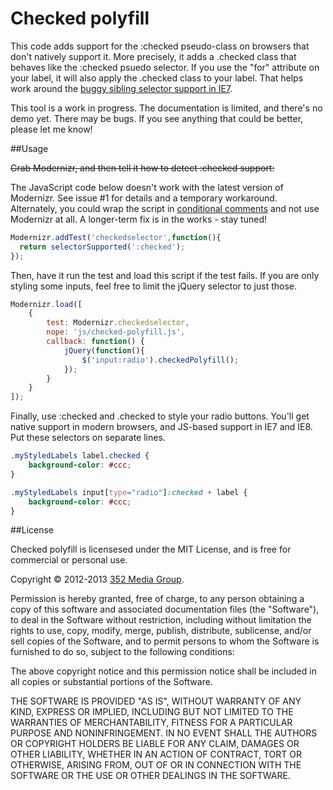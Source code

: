 # Checked polyfill

This code adds support for the :checked pseudo-class on browsers that don't natively support it. More precisely, it adds a .checked class that behaves like the :checked psuedo selector. If you use the "for" attribute on your label, it will also apply the .checked class to your label. That helps work around the [buggy sibling selector support in IE7](http://www.quirksmode.org/css/selectors/#t11).

This tool is a work in progress. The documentation is limited, and there's no demo yet. There may be bugs. If you see anything that could be better, please let me know!

##Usage

~~Grab Modernizr, and then tell it how to detect :checked support:~~

The JavaScript code below doesn't work with the latest version of Modernizr. See issue #1 for details and a temporary workaround. Alternately, you could wrap the script in [conditional comments](http://www.quirksmode.org/css/condcom.html) and not use Modernizr at all. A longer-term fix is in the works - stay tuned!

```javascript
Modernizr.addTest('checkedselector',function(){
  return selectorSupported(':checked');
});
```

Then, have it run the test and load this script if the test fails. If you are only styling some inputs, feel free to limit the jQuery selector to just those.

```javascript
Modernizr.load([
	{
		test: Modernizr.checkedselector,
		nope: 'js/checked-polyfill.js',
		callback: function() {
			jQuery(function(){
				$('input:radio').checkedPolyfill();
			});
		}
	}
]);
```

Finally, use :checked and .checked to style your radio buttons. You'll get native support in modern browsers, and JS-based support in IE7 and IE8. Put these selectors on separate lines.

```css
.myStyledLabels label.checked {
	background-color: #ccc;	
}

.myStyledLabels input[type="radio"]:checked + label {
	background-color: #ccc;
}

```

##License

Checked polyfill is licensesed under the MIT License, and is free for commercial or personal use.

Copyright &copy; 2012-2013 [352 Media Group](http://www.352media.com/).

Permission is hereby granted, free of charge, to any person obtaining a copy of this software and associated documentation files (the "Software"), to deal in the Software without restriction, including without limitation the rights to use, copy, modify, merge, publish, distribute, sublicense, and/or sell copies of the Software, and to permit persons to whom the Software is furnished to do so, subject to the following conditions:

The above copyright notice and this permission notice shall be included in all copies or substantial portions of the Software.

THE SOFTWARE IS PROVIDED "AS IS", WITHOUT WARRANTY OF ANY KIND, EXPRESS OR IMPLIED, INCLUDING BUT NOT LIMITED TO THE WARRANTIES OF MERCHANTABILITY, FITNESS FOR A PARTICULAR PURPOSE AND NONINFRINGEMENT. IN NO EVENT SHALL THE AUTHORS OR COPYRIGHT HOLDERS BE LIABLE FOR ANY CLAIM, DAMAGES OR OTHER LIABILITY, WHETHER IN AN ACTION OF CONTRACT, TORT OR OTHERWISE, ARISING FROM, OUT OF OR IN CONNECTION WITH THE SOFTWARE OR THE USE OR OTHER DEALINGS IN THE SOFTWARE.